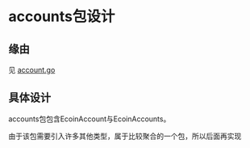 # accounts包设计

## 缘由

见 [account.go](/ecoin/doc/account.go)

## 具体设计

accounts包包含EcoinAccount与EcoinAccounts。

由于该包需要引入许多其他类型，属于比较聚合的一个包，所以后面再实现

